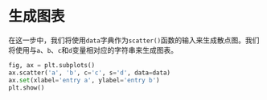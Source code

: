 # 生成图表

在这一步中，我们将使用`data`字典作为`scatter()`函数的输入来生成散点图。我们将使用与`a`、`b`、`c`和`d`变量相对应的字符串来生成图表。

```python
fig, ax = plt.subplots()
ax.scatter('a', 'b', c='c', s='d', data=data)
ax.set(xlabel='entry a', ylabel='entry b')
plt.show()
```
